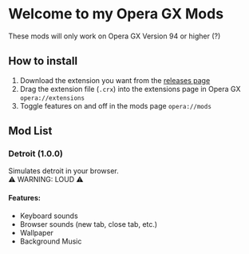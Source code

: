 # Welcome to my Opera GX Mods
These mods will only work on Opera GX Version 94 or higher (?)

## How to install
1. Download the extension you want from the [releases page](https://github.com/artificialbutter/gxmods/releases)
2. Drag the extension file (`.crx`) into the extensions page in Opera GX `opera://extensions`
3. Toggle features on and off in the mods page `opera://mods`

## Mod List
### Detroit (1.0.0)
Simulates detroit in your browser. <br>
⚠️ WARNING: LOUD ⚠️ <br>
#### Features:
- Keyboard sounds
- Browser sounds (new tab, close tab, etc.)
- Wallpaper
- Background Music